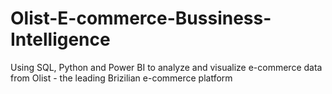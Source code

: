 # Olist-E-commerce-Bussiness-Intelligence
Using SQL, Python and Power BI to analyze and visualize e-commerce data from Olist - the leading Brizilian e-commerce platform
